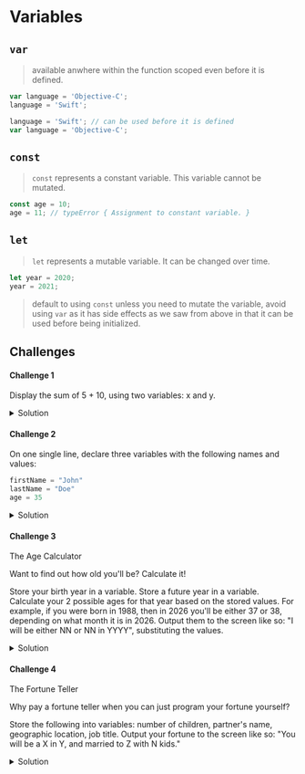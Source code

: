 # Variables 

## `var`

> available anwhere within the function scoped even before it is defined.

```javascript 
var language = 'Objective-C';
language = 'Swift';
```

```javascript 
language = 'Swift'; // can be used before it is defined
var language = 'Objective-C';
```

## `const`

> `const` represents a constant variable. This variable cannot be mutated. 

```javascript
const age = 10; 
age = 11; // typeError { Assignment to constant variable. }
```

## `let`

> `let` represents a mutable variable. It can be changed over time. 

```javascript
let year = 2020; 
year = 2021; 
```

> default to using `const` unless you need to mutate the variable, avoid using `var` as it has side effects as we saw from above in that it can be used before being initialized.

## Challenges 

#### Challenge 1 

Display the sum of 5 + 10, using two variables: x and y.

<details> 
  <summary>Solution</summary> 

```javascript 
let x = 5; 
let y = 10; 
console.log(`The sum of ${x} + ${y} is ${x + y}`); 
// The sum of 5 + 10 is 15
```

</details> 

#### Challenge 2

On one single line, declare three variables with the following names and values:

```javascript 
firstName = "John"
lastName = "Doe"
age = 35 
```

<details> 
  <summary>Solution</summary> 

```javascript 
let firstName = 'John', lastName = 'Doe', age = 35; 
```

</details> 

#### Challenge 3 

The Age Calculator

Want to find out how old you'll be? Calculate it!

Store your birth year in a variable.
Store a future year in a variable.
Calculate your 2 possible ages for that year based on the stored values.
For example, if you were born in 1988, then in 2026 you'll be either 37 or 38, depending on what month it is in 2026.
Output them to the screen like so: "I will be either NN or NN in YYYY", substituting the values.

<details> 
  <summary>Solution</summary> 

```javascript 
const birthYear = 1978; 
let currentYear = 1999; 

let age = currentYear - birthYear; 
let earlierMonth = age - 1; 

console.log(`I will be either ${earlierMonth} or ${age} in ${currentYear}`); 
// I will be either 20 or 21 in 1999 🥳 🍻
```
</details> 

#### Challenge 4 

The Fortune Teller

Why pay a fortune teller when you can just program your fortune yourself?

Store the following into variables: number of children, partner's name, geographic location, job title.
Output your fortune to the screen like so: "You will be a X in Y, and married to Z with N kids."


<details> 
  <summary>Solution</summary> 

```javascript 
let numberOfChildren = 11; 
let partnersName = 'Sarah'; 
let geographicLocation = {
  'latitude': 36.7783, 
  'longitude': 119.4179, 
  'state': 'California'
}
let jobTitle = 'Soccer Coach'

console.log(`You will be a ${jobTitle} in ${geographicLocation.state}, and married to ${partnersName} with ${numberOfChildren} kids`); 
// You will be a Soccer Coach in California and married to Sarah with 11 kids 🤯
```

</details>

